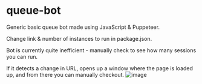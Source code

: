 # queue-bot
Generic basic queue bot made using JavaScript &amp; Puppeteer. 

Change link & number of instances to run in package.json.

Bot is currently quite inefficient - manually check to see how many sessions you can run.

If it detects a change in URL, opens up a window where the page is loaded up, and from there you can manually checkout.
![image](https://github.com/aguoguoguo/queue-bot/assets/105759903/9deb37be-ed74-4e14-86c2-00b6ef3ea8c1)
